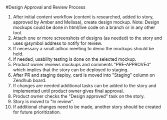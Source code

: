#Design Approval and Review Process

1. After initial content workflow (content is researched, added to story, approved by Amber and Melissa), create design mockup.
   Note: Design mockups could be done in html/live code on a branch or in any other tool.
2. Attach one or more screenshots of designs (as needed) to the story and uses @symbol address to notify for review.
3. If necessary a small adhoc meeting to demo the mockups should be held.
4. If needed, usability testing is done on the selected mockup.
5. Product owner reviews mockups and comments "PRE-APPROVEd" which implies that the story can be deployed to staging.
6. After PR and staging deploy, card is moved into "Staging" column on Zendhub board.
7. If changes are needed additional tasks can be added to the story and implemented until product owner gives final approval.
8. Product owner checks the "Design approved" task on the story.
9. Story is moved to "In review".
10. If additional changes need to be made, another story should be created for future prioritization.

